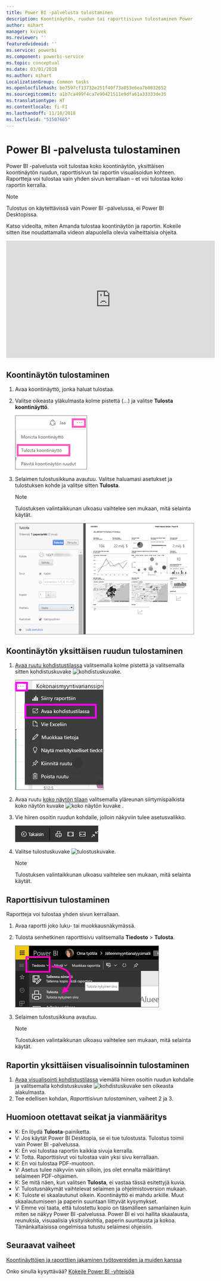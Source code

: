 ```yaml
---
title: Power BI -palvelusta tulostaminen
description: Koontinäytön, ruudun tai raporttisivun tulostaminen Power BI:stä.
author: mihart
manager: kvivek
ms.reviewer: ''
featuredvideoid: ''
ms.service: powerbi
ms.component: powerbi-service
ms.topic: conceptual
ms.date: 03/01/2018
ms.author: mihart
LocalizationGroup: Common tasks
ms.openlocfilehash: be7597cf13732e251f40f73a853e6ea7b0032652
ms.sourcegitcommit: a1b7ca499f4ca7e90421511e9dfa61a33333de35
ms.translationtype: HT
ms.contentlocale: fi-FI
ms.lasthandoff: 11/10/2018
ms.locfileid: "51507665"
---
```

# <a name="printing-from-power-bi-service"></a>Power BI -palvelusta tulostaminen
Power BI -palvelusta voit tulostaa koko koontinäytön, yksittäisen koontinäytön ruudun, raporttisivun tai raportin visualisoidun kohteen. Raportteja voi tulostaa vain yhden sivun kerrallaan – et voi tulostaa koko raportin kerralla.

> [!NOTE]
> Tulostus on käytettävissä vain Power BI -palvelussa, ei Power BI Desktopissa.
> 
> 

Katso videolta, miten Amanda tulostaa koontinäytön ja raportin. Kokeile sitten itse noudattamalla videon alapuolella olevia vaiheittaisia ohjeita.

<iframe width="560" height="315" src="https://www.youtube.com/embed/jtlLGRKBvXY" frameborder="0" allowfullscreen></iframe>

## <a name="print-a-dashboard"></a>Koontinäytön tulostaminen
1. Avaa koontinäyttö, jonka haluat tulostaa.
2. Valitse oikeasta yläkulmasta kolme pistettä (...) ja valitse **Tulosta koontinäyttö**.
   
    ![Koontinäytön tulostusasetus](./media/end-user-print/pbi_print_dash_ellipses.png)
3. Selaimen tulostusikkuna avautuu. Valitse haluamasi asetukset ja tulostuksen kohde ja valitse sitten **Tulosta**.
   
   > [!NOTE]
   > Tulostuksen valintaikkunan ulkoasu vaihtelee sen mukaan, mitä selainta käytät.
   > 
   
    ![Tulostuksen valintaikkuna](./media/end-user-print/pbi_print_dash_new2.png)

## <a name="print-a-dashboard-tile"></a>Koontinäytön yksittäisen ruudun tulostaminen
1. [Avaa ruutu kohdistustilassa](end-user-focus.md) valitsemalla kolme pistettä ja valitsemalla sitten kohdistuskuvake ![kohdistuskuvake](./media/end-user-print/power-bi-focus-icon.png).
   
    ![kolmen pisteen valikko](./media/end-user-print/menu-options.png)
2. Avaa ruutu [koko näytön tilaan](end-user-focus.md) valitsemalla yläreunan siirtymispalkista koko näytön kuvake ![koko näytön kuvake](./media/end-user-print/power-bi-full-screen-icon.png) .
3. Vie hiiren osoitin ruudun kohdalle, jolloin näkyviin tulee asetusvalikko.
   
    ![koko näytön tilan asetusvalikko](./media/end-user-print/menu-options-new.png)
4. Valitse tulostuskuvake ![tulostuskuvake](./media/end-user-print/print-icon.png).     
   
   > [!NOTE]
   > Tulostuksen valintaikkunan ulkoasu vaihtelee sen mukaan, mitä selainta käytät.
   > 
   > 

## <a name="print-a-report-page"></a>Raporttisivun tulostaminen
Raportteja voi tulostaa yhden sivun kerrallaan.

1. Avaa raportti joko luku- tai muokkausnäkymässä.
2. Tulosta senhetkinen raporttisivu valitsemalla **Tiedosto** > **Tulosta**.
   
    ![Power BI:n Tiedosto-valikko](./media/end-user-print/power-bi-print.png)
3. Selaimen tulostusikkuna avautuu.
   
   > [!NOTE]
   > Tulostuksen valintaikkunan ulkoasu vaihtelee sen mukaan, mitä selainta käytät.
   > 
   > 

## <a name="print-a-report-visual"></a>Raportin yksittäisen visualisoinnin tulostaminen
1. [Avaa visualisointi kohdistustilassa](end-user-focus.md) viemällä hiiren osoitin ruudun kohdalle ja valitsemalla kohdistuskuvake ![kohdistuskuvake](./media/end-user-print/power-bi-focus-icon.png) sen oikeasta alakulmasta.
2. Tee edellisen kohdan, *Raporttisivun tulostaminen*, vaiheet 2 ja 3.

## <a name="considerations-and-troubleshooting"></a>Huomioon otettavat seikat ja vianmääritys
* K: En löydä **Tulosta**-painiketta.    
* V: Jos käytät Power BI Desktopia, se ei tue tulostusta.  Tulostus toimii vain Power BI -palvelussa.
* K: En voi tulostaa raportin kaikkia sivuja kerralla.    
* V: Totta. Raporttisivut voi tulostaa vain yksi sivu kerrallaan.
* K: En voi tulostaa PDF-muotoon.    
* V: Asetus tulee näkyviin vain silloin, jos olet ennalta määrittänyt selaimeen PDF-ohjaimen.    
* K: Se mitä näen, kun valitsen **Tulosta**, ei vastaa tässä esitettyjä kuvia.    
* V: Tulostusnäkymät vaihtelevat selaimen ja ohjelmistoversion mukaan.
* K: Tuloste ei skaalautunut oikein.  Koontinäyttö ei mahdu arkille. Muut skaalautumiseen ja paperin suuntaan liittyvät kysymykset.    
* V: Emme voi taata, että tulostettu kopio on täsmälleen samanlainen kuin miten se näkyy Power BI ‑palvelussa. Power BI ei voi hallita skaalausta, reunuksia, visuaalisia yksityiskohtia, paperin suuntausta ja kokoa. Tämänkaltaisissa ongelmissa tutustu selaimesi ohjeisiin.      

## <a name="next-steps"></a>Seuraavat vaiheet
[Koontinäyttöjen ja raporttien jakaminen työtovereiden ja muiden kanssa](../service-share-dashboards.md)

Onko sinulla kysyttävää? [Kokeile Power BI -yhteisöä](http://community.powerbi.com/)

